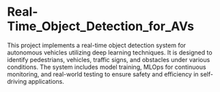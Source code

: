 # Real-Time_Object_Detection_for_AVs

This project implements a real-time object detection system for autonomous vehicles utilizing deep learning techniques. It is designed to identify pedestrians, vehicles, traffic signs, and obstacles under various conditions. The system includes model training, MLOps for continuous monitoring, and real-world testing to ensure safety and efficiency in self-driving applications.
